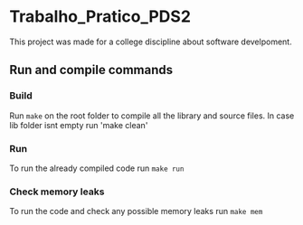# Trabalho_Pratico_PDS2

This project was made for a college discipline about software develpoment.

## Run and compile commands


### Build

Run `make` on the root folder to compile all the library and source files. 
In case lib folder isnt empty run 'make clean'

### Run

To run the already compiled code run `make run`

### Check memory leaks

To run the code and check any possible memory leaks run `make mem`
